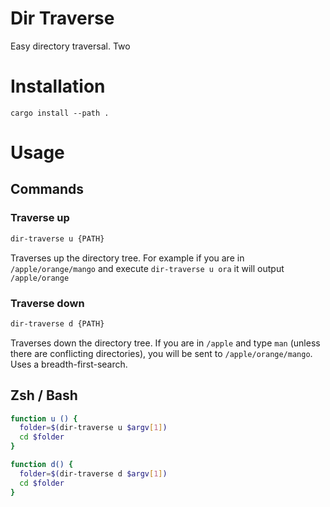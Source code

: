 # Dir Traverse

Easy directory traversal. Two 

# Installation
`cargo install --path .`
# Usage
## Commands
### Traverse up
```bash
dir-traverse u {PATH}
```

Traverses up the directory tree. For example if you are in `/apple/orange/mango` and execute
`dir-traverse u ora` it will output `/apple/orange`


### Traverse down
```bash
dir-traverse d {PATH}
```

Traverses down the directory tree. If you are in `/apple` and type `man` (unless there are 
conflicting directories), you will be sent to `/apple/orange/mango`. Uses a breadth-first-search.

## Zsh / Bash
```bash
function u () {
  folder=$(dir-traverse u $argv[1])
  cd $folder
}

function d() { 
  folder=$(dir-traverse d $argv[1])
  cd $folder
}
```
